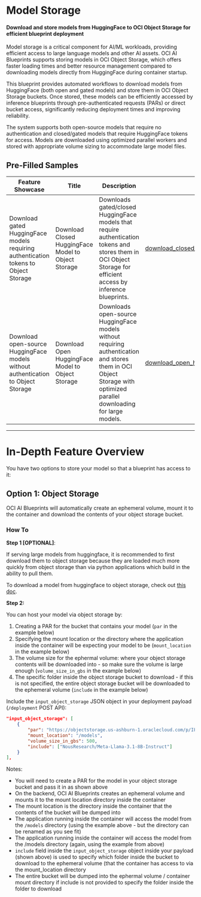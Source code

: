 # Model Storage

#### Download and store models from HuggingFace to OCI Object Storage for efficient blueprint deployment

Model storage is a critical component for AI/ML workloads, providing efficient access to large language models and other AI assets. OCI AI Blueprints supports storing models in OCI Object Storage, which offers faster loading times and better resource management compared to downloading models directly from HuggingFace during container startup.

This blueprint provides automated workflows to download models from HuggingFace (both open and gated models) and store them in OCI Object Storage buckets. Once stored, these models can be efficiently accessed by inference blueprints through pre-authenticated requests (PARs) or direct bucket access, significantly reducing deployment times and improving reliability.

The system supports both open-source models that require no authentication and closed/gated models that require HuggingFace tokens for access. Models are downloaded using optimized parallel workers and stored with appropriate volume sizing to accommodate large model files.

## Pre-Filled Samples

| Feature Showcase                                                                    | Title                                               | Description                                                                                                                                                           | Blueprint File                                                                                     |
| ----------------------------------------------------------------------------------- | --------------------------------------------------- | --------------------------------------------------------------------------------------------------------------------------------------------------------------------- | -------------------------------------------------------------------------------------------------- |
| Download gated HuggingFace models requiring authentication tokens to Object Storage | Download Closed HuggingFace Model to Object Storage | Downloads gated/closed HuggingFace models that require authentication tokens and stores them in OCI Object Storage for efficient access by inference blueprints.      | [download_closed_hf_model_to_object_storage.json](download_closed_hf_model_to_object_storage.json) |
| Download open-source HuggingFace models without authentication to Object Storage    | Download Open HuggingFace Model to Object Storage   | Downloads open-source HuggingFace models without requiring authentication and stores them in OCI Object Storage with optimized parallel downloading for large models. | [download_open_hf_model_to_object_storage.json](download_open_hf_model_to_object_storage.json)     |

---

# In-Depth Feature Overview

You have two options to store your model so that a blueprint has access to it:

## Option 1: Object Storage

OCI AI Blueprints will automatically create an ephemeral volume, mount it to the container and download the contents of your object storage bucket.

### How To

**Step 1 [OPTIONAL]**:

If serving large models from huggingface, it is recommended to first download them to object storage because they are loaded much more quickly from object storage than via python applications which build in the ability to pull them.

To download a model from huggingface to object storage, check out [this doc](../../../common_workflows/working_with_large_models/README.md).

**Step 2:**

You can host your model via object storage by:

1. Creating a PAR for the bucket that contains your model (`par` in the example below)
2. Specifying the mount location or the directory where the application inside the container will be expecting your model to be (`mount_location` in the example below)
3. The volume size for the ephermal volume: where your object storage contents will be downloaded into - so make sure the volume is large enough (`volume_size_in_gbs` in the example below)
4. The specific folder inside the object storage bucket to download - if this is not specified, the entire object storage bucket will be downloaded to the ephemeral volume (`include` in the example below)

Include the `input_object_storage` JSON object in your deployment payload (`/deployment` POST API):

```json
"input_object_storage": [
	{
		"par": "https://objectstorage.us-ashburn-1.oraclecloud.com/p/IFknABDAjiiF5LATogUbRCcVQ9KL6aFUC1j-P5NSeUcaB2lntXLaR935rxa-E-u1/n/iduyx1qnmway/b/corrino_hf_oss_models/o/",
		"mount_location": "/models",
		"volume_size_in_gbs": 500,
		"include": ["NousResearch/Meta-Llama-3.1-8B-Instruct"]
	}
],
```

Notes:

- You will need to create a PAR for the model in your object storage bucket and pass it in as shown above
- On the backend, OCI AI Blueprints creates an ephemeral volume and mounts it to the mount location directory inside the container
- The mount location is the directory inside the container that the contents of the bucket will be dumped into
- The application running inside the container will access the model from the `/models` directory (using the example above - but the directory can be renamed as you see fit)
- The application running inside the container will access the model from the /models directory (again, using the example from above)
- `include` field inside the `input_object_storage` object inside your payload (shown above) is used to specify which folder inside the bucket to download to the ephemeral volume (that the container has access to via the mount_location directory
- The entire bucket will be dumped into the ephermal volume / container mount directory if include is not provided to specify the folder inside the folder to download
